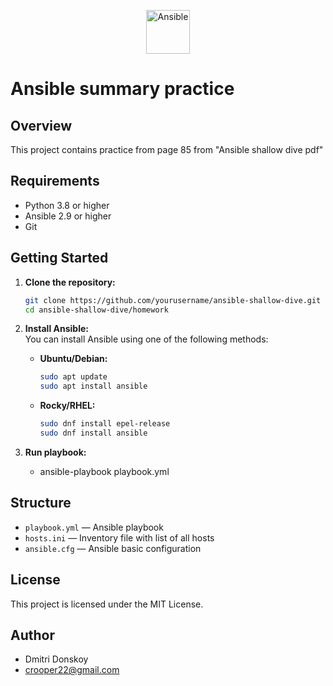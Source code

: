 

<p align="center">
    <img src="https://images.icon-icons.com/2699/PNG/512/ansible_logo_icon_169596.png" alt="Ansible" width="70" height="70">
</p>

# Ansible summary practice

## Overview

This project contains practice from page 85 from "Ansible shallow dive pdf"

## Requirements

- Python 3.8 or higher
- Ansible 2.9 or higher
- Git

## Getting Started

1. **Clone the repository:**
    ```bash
    git clone https://github.com/yourusername/ansible-shallow-dive.git
    cd ansible-shallow-dive/homework
    ```

2. **Install Ansible:**  
    You can install Ansible using one of the following methods:

      - **Ubuntu/Debian:**
         ```bash
         sudo apt update
         sudo apt install ansible
         ```
      - **Rocky/RHEL:**
         ```bash
         sudo dnf install epel-release
         sudo dnf install ansible
         ```

3. **Run playbook:**  
   - ansible-playbook playbook.yml

## Structure

- `playbook.yml` — Ansible playbook
- `hosts.ini` — Inventory file with list of all hosts
- `ansible.cfg` — Ansible basic configuration

## License

This project is licensed under the MIT License.

## Author

- Dmitri Donskoy
- crooper22@gmail.com

